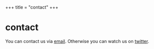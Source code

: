 +++
title = "contact"
+++

# contact

You can contact us via [email](mailto:contact@distributedgallery.com). Otherwise you can watch us on [twitter](https://twitter.com/distribgallery).


